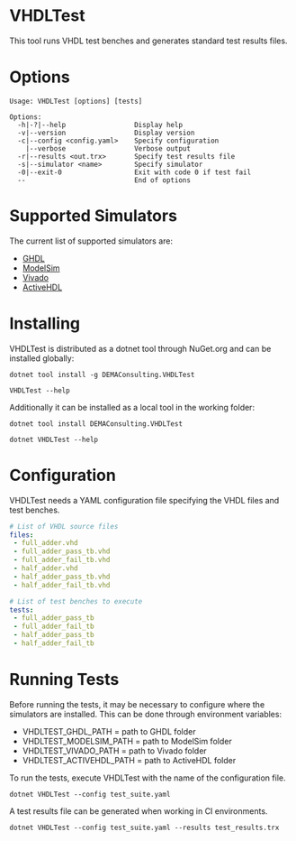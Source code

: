 # VHDLTest

This tool runs VHDL test benches and generates standard test results files.


# Options

```
Usage: VHDLTest [options] [tests]

Options:
  -h|-?|--help                 Display help
  -v|--version                 Display version
  -c|--config <config.yaml>    Specify configuration
    |--verbose                 Verbose output
  -r|--results <out.trx>       Specify test results file
  -s|--simulator <name>        Specify simulator
  -0|--exit-0                  Exit with code 0 if test fail
  --                           End of options
```


# Supported Simulators

The current list of supported simulators are:

* [GHDL](https://github.com/ghdl/ghdl)
* [ModelSim](https://eda.sw.siemens.com/en-US/ic/modelsim/)
* [Vivado](https://www.xilinx.com/products/design-tools/vivado.html)
* [ActiveHDL](https://www.aldec.com/en/products/fpga_simulation/active-hdl)


# Installing

VHDLTest is distributed as a dotnet tool through NuGet.org and can be installed globally:

```
dotnet tool install -g DEMAConsulting.VHDLTest

VHDLTest --help
```


Additionally it can be installed as a local tool in the working folder:

```
dotnet tool install DEMAConsulting.VHDLTest

dotnet VHDLTest --help
```


# Configuration

VHDLTest needs a YAML configuration file specifying the VHDL files and test benches.

```yaml
# List of VHDL source files
files:
 - full_adder.vhd
 - full_adder_pass_tb.vhd
 - full_adder_fail_tb.vhd
 - half_adder.vhd
 - half_adder_pass_tb.vhd
 - half_adder_fail_tb.vhd

# List of test benches to execute
tests:
 - full_adder_pass_tb
 - full_adder_fail_tb
 - half_adder_pass_tb
 - half_adder_fail_tb
```


# Running Tests

Before running the tests, it may be necessary to configure where the simulators are installed.
This can be done through environment variables:
* VHDLTEST_GHDL_PATH = path to GHDL folder
* VHDLTEST_MODELSIM_PATH = path to ModelSim folder
* VHDLTEST_VIVADO_PATH = path to Vivado folder
* VHDLTEST_ACTIVEHDL_PATH = path to ActiveHDL folder


To run the tests, execute VHDLTest with the name of the configuration file.

```
dotnet VHDLTest --config test_suite.yaml
```

A test results file can be generated when working in CI environments.

```
dotnet VHDLTest --config test_suite.yaml --results test_results.trx
```

